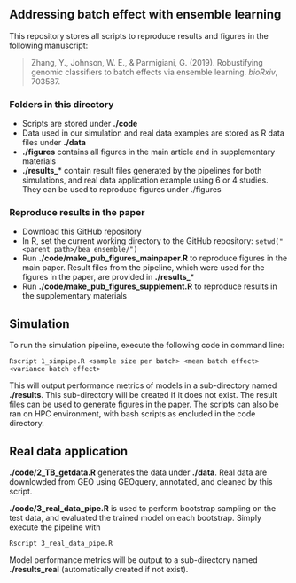 ## Addressing batch effect with ensemble learning

This repository stores all scripts to reproduce results and figures in the following manuscript:

> Zhang, Y., Johnson, W. E., & Parmigiani, G. (2019). Robustifying genomic classifiers to batch effects via ensemble learning. *bioRxiv*, 703587.


### Folders in this directory
+ Scripts are stored under **./code**
+ Data used in our simulation and real data examples are stored as R data files under **./data**
+ **./figures** contains all figures in the main article and in supplementary materials
+ **./results_*** contain result files generated by the pipelines for both simulations, and real data application example using 6 or 4 studies. They can be used to reproduce figures under ./figures


### Reproduce results in the paper
+ Download this GitHub repository
+ In R, set the current working directory to the GitHub repository: ``setwd("<parent path>/bea_ensemble/")``
+ Run **./code/make_pub_figures_mainpaper.R** to reproduce figures in the main paper. Result files from the pipeline, which were used for the figures in the paper, are provided in **./results_***
+ Run **./code/make_pub_figures_supplement.R** to reproduce results in the supplementary materials


## Simulation 
To run the simulation pipeline, execute the following code in command line:

``Rscript 1_simpipe.R <sample size per batch> <mean batch effect> <variance batch effect>``

This will output performance metrics of models in a sub-directory named **./results**. This sub-directory will be created if it does not exist. The result files can be used to generate figures in the paper. The scripts can also be ran on HPC environment, with bash scripts as encluded in the code directory. 


## Real data application
**./code/2_TB_getdata.R** generates the data under **./data**. Real data are downlowded from GEO using GEOquery, annotated, and cleaned by this script. 

**./code/3_real_data_pipe.R** is used to perform bootstrap sampling on the test data, and evaluated the trained model on each bootstrap. Simply execute the pipeline with

``Rscript 3_real_data_pipe.R``

Model performance metrics will be output to a sub-directory named **./results_real** (automatically created if not exist).

